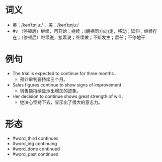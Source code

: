 # 词义
- 英：/kənˈtɪnjuː/； 美：/kənˈtɪnjuː/
- #v （停顿后）继续，再开始；持续；(朝相同方向)走，移动；延伸；继续存在；（停顿后）继续说，接着说；继续做；不断发生；留任；不停地干
# 例句
- The trial is expected to continue for three months .
	- 预计审判要持续三个月。
- Sales figures continue to show signs of improvement .
	- 销售额持续显示出增加的迹象。
- Her decision to continue shows great strength of will .
	- 她决心坚持下去，显示出了很大的意志力。
# 形态
- #word_third continues
- #word_ing continuing
- #word_done continued
- #word_past continued
